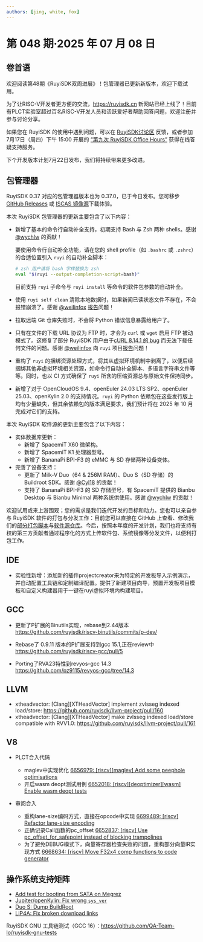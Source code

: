 ```yaml
---
authors: [jing, white, fox]
---
```

# 第 048 期·2025 年 07 月 08 日

## 卷首语
欢迎阅读第48期《RuyiSDK双周进展》！包管理器已更新新版本，欢迎下载试用。

为了让RISC-V开发者更方便的交流，https://ruyisdk.cn 新网站已经上线了！目前有PLCT实验室超过百名RISC-V开发人员和活跃爱好者帮助回答问题，欢迎注册并参与讨论分享。

如果您在 RuyiSDK 的使用中遇到问题，可以在 [RuyiSDK讨论区](https://github.com/ruyisdk/ruyisdk/discussions) 反馈，或者参加 7月17日（周四）下午 15:00 开展的 [“第九次 RuyiSDK Office Hours”](https://github.com/ruyisdk/ruyisdk/discussions/19) 获得在线答疑支持服务。

下个开发版本计划7月22日发布，我们将持续带来更多改进。

## 包管理器

RuyiSDK 0.37 对应的包管理器版本也为 0.37.0，已于今日发布。您可移步
[GitHub Releases][ruyi-0.37.0-gh] 或 [ISCAS 镜像源][ruyi-0.37.0-iscas]下载体验。

[ruyi-0.37.0-gh]: https://github.com/ruyisdk/ruyi/releases/tag/0.37.0
[ruyi-0.37.0-iscas]: https://mirror.iscas.ac.cn/ruyisdk/ruyi/tags/0.37.0/

本次 RuyiSDK 包管理器的更新主要包含了以下内容：

* 新增了基本的命令行自动补全支持，初期支持 Bash 与 Zsh 两种 shells。感谢 [@wychlw] 的贡献！

  要使用命令行自动补全功能，请在您的 shell profile（如 `.bashrc` 或 `.zshrc`）的合适位置引入
  `ruyi` 的自动补全脚本：

  ```sh
  # zsh 用户请将 bash 字样替换为 zsh
  eval "$(ruyi --output-completion-script=bash)"
  ```

  目前支持 `ruyi` 子命令与 `ruyi install` 等命令的软件包参数的自动补全。

* 使用 `ruyi self clean` 清除本地数据时，如果新闻已读状态文件不存在，不会报错崩溃了。感谢 [@weilinfox] [报告][ruyi-issue319]问题！
* 拉取远端 Git 仓库失败时，不会将 Python 错误信息暴露给用户了。
* 只有在文件的下载 URL 协议为 FTP 时，才会为 `curl` 或 `wget` 启用 FTP 被动模式了。这修复了部分 RuyiSDK 用户由于[cURL 8.14.1 的 bug][curl-issue17545] 而无法下载任何文件的问题。感谢 [@weilinfox] 向 `ruyi` 项目[报告][ruyi-issue316]问题！
* 重构了 `ruyi` 的捆绑资源处理方式，将其从虚拟环境机制中剥离了，以便后续捆绑其他非虚拟环境相关资源，如命令行自动补全脚本、多语言字符串文件等等。同时，也以 CI 方式确保了 `ruyi` 所含的压缩资源总与原始文件保持同步。
* 新增了对于 OpenCloudOS 9.4、openEuler 24.03 LTS SP2、openEuler 25.03、openKylin 2.0 的支持情况。`ruyi` 的 Python 依赖包在这些发行版上均有少量缺失，但其余依赖包的版本满足要求，我们预计将在 2025 年 10 月完成对它们的支持。

本次 RuyiSDK 软件源的更新主要包含了以下内容：

* 实体数据库更新：
    * 新增了 SpacemiT X60 微架构。
    * 新增了 SpacemiT K1 处理器型号。
    * 新增了 BananaPi BPI-F3 的 eMMC 与 SD 存储两种设备变体。
* 完善了设备支持：
    * 更新了 Milk-V Duo（64 & 256M RAM）、Duo S（SD 存储）的 Buildroot SDK。感谢 [@Cyl18] 的贡献！
    * 支持了 BananaPi BPI-F3 的 SD 存储型号，有 SpacemiT 提供的 Bianbu Desktop 与 Bianbu Minimal 两种系统供使用。感谢 [@wychlw] 的贡献！

欢迎试用或来上游围观；您的需求是我们迭代开发的目标和动力。您也可以亲自参与
RuyiSDK 软件的打包与分发工作：目前您可以直接在 GitHub 上查看、修改我们的[部分打包脚本](https://github.com/ruyisdk/ruyici)与[软件源仓库](https://github.com/ruyisdk/packages-index)。今后，按照本年度的开发计划，我们也将支持有权的第三方贡献者通过程序化的方式上传软件包、系统镜像等分发文件，以便利打包工作。

[@Cyl18]: https://github.com/Cyl18
[@weilinfox]: https://github.com/weilinfox
[@wychlw]: https://github.com/wychlw
[curl-issue17545]: https://github.com/curl/curl/issues/17545
[ruyi-issue316]: https://github.com/ruyisdk/ruyi/issues/316
[ruyi-issue319]: https://github.com/ruyisdk/ruyi/issues/319

## IDE
- 实验性新增：添加新的插件projectcreator来为特定的开发板导入示例演示，并自动配置工具链和定制编译配置。提供了新建项目向导，预置开发板项目模板和自定义构建器用于一键在ruyi虚拟环境内构建项目。

## GCC
- 更新了P扩展的Binutils实现，rebase到2.44版本
https://github.com/ruyisdk/riscv-binutils/commits/p-dev/

- Rebase了 0.9.11 版本的P扩展支持到gcc 15.1,正在review中
https://github.com/ruyisdk/riscv-gcc/pull/5

- Porting了RVA23特性到revyos-gcc 14.3
https://github.com/pz9115/revyos-gcc/tree/14.3

## LLVM

- xtheadvector: [Clang][XTHeadVector] implement zvlsseg indexed load/store: https://github.com/ruyisdk/llvm-project/pull/160
- xtheadvector: [Clang][XTHeadVector] make zvlsseg indexed load/store compatible with RVV1.0: https://github.com/ruyisdk/llvm-project/pull/161

## V8
- PLCT合入代码
  - maglev中实现优化 [6656979: [riscv][maglev] Add some peephole optimisations](https://chromium-review.googlesource.com/c/v8/v8/+/6656979)
  - 开启wasm deopt测试用例 [6652018: [riscv][deoptimizer][wasm] Enable wasm deopt tests](https://chromium-review.googlesource.com/c/v8/v8/+/6652018)

- 审阅合入
  - 重构lane-size编码方式，直接在opcode中实现 [6699489: [riscv] Refactor lane-size encoding](https://chromium-review.googlesource.com/c/v8/v8/+/6699489)
  - 正确记录Call函数的pc_offset 
  [6652837: [riscv] Use pc_offset_for_safepoint instead of blocking trampolines](https://chromium-review.googlesource.com/c/v8/v8/+/6652837)
  - 为了避免DEBUG模式下，向量寄存器检查失败的问题，重构部分向量IR实现方式
[6668634: [riscv] Move F32x4 comp functions to code generator](https://chromium-review.googlesource.com/c/v8/v8/+/6668634)

## 操作系统支持矩阵

- [Add test for booting from SATA on Megrez](https://github.com/ruyisdk/support-matrix/pull/331)
- [Jupiter/openKylin: Fix wrong `sys_ver`](https://github.com/ruyisdk/support-matrix/pull/337)
- [Duo S: Dump BuildRoot](https://github.com/ruyisdk/support-matrix/pull/339)
- [LiP4A: Fix broken download links](https://github.com/ruyisdk/support-matrix/pull/340)

RuyiSDK GNU 工具链测试（GCC 16）：https://github.com/QA-Team-lo/ruyisdk-gnu-tests
